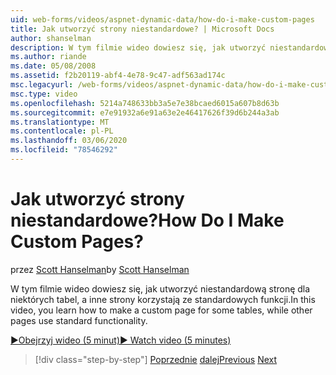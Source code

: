 ```yaml
---
uid: web-forms/videos/aspnet-dynamic-data/how-do-i-make-custom-pages
title: Jak utworzyć strony niestandardowe? | Microsoft Docs
author: shanselman
description: W tym filmie wideo dowiesz się, jak utworzyć niestandardową stronę dla niektórych tabel, a inne strony korzystają ze standardowych funkcji.
ms.author: riande
ms.date: 05/08/2008
ms.assetid: f2b20119-abf4-4e78-9c47-adf563ad174c
msc.legacyurl: /web-forms/videos/aspnet-dynamic-data/how-do-i-make-custom-pages
msc.type: video
ms.openlocfilehash: 5214a748633bb3a5e7e38bcaed6015a607b8d63b
ms.sourcegitcommit: e7e91932a6e91a63e2e46417626f39d6b244a3ab
ms.translationtype: MT
ms.contentlocale: pl-PL
ms.lasthandoff: 03/06/2020
ms.locfileid: "78546292"
---
```

# <a name="how-do-i-make-custom-pages"></a><span data-ttu-id="577cc-104">Jak utworzyć strony niestandardowe?</span><span class="sxs-lookup"><span data-stu-id="577cc-104">How Do I Make Custom Pages?</span></span>

<span data-ttu-id="577cc-105">przez [Scott Hanselman](https://github.com/shanselman)</span><span class="sxs-lookup"><span data-stu-id="577cc-105">by [Scott Hanselman](https://github.com/shanselman)</span></span>

<span data-ttu-id="577cc-106">W tym filmie wideo dowiesz się, jak utworzyć niestandardową stronę dla niektórych tabel, a inne strony korzystają ze standardowych funkcji.</span><span class="sxs-lookup"><span data-stu-id="577cc-106">In this video, you learn how to make a custom page for some tables, while other pages use standard functionality.</span></span>

[<span data-ttu-id="577cc-107">&#9654;Obejrzyj wideo (5 minut)</span><span class="sxs-lookup"><span data-stu-id="577cc-107">&#9654; Watch video (5 minutes)</span></span>](https://channel9.msdn.com/Blogs/ASP-NET-Site-Videos/how-do-i-make-custom-pages)

> [!div class="step-by-step"]
> <span data-ttu-id="577cc-108">[Poprzednie](how-do-i-handle-business-logic-exceptions.md)
> [dalej](how-do-i-display-unknown-datatypes.md)</span><span class="sxs-lookup"><span data-stu-id="577cc-108">[Previous](how-do-i-handle-business-logic-exceptions.md)
[Next](how-do-i-display-unknown-datatypes.md)</span></span>
